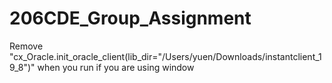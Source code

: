 # 206CDE_Group_Assignment

Remove "cx_Oracle.init_oracle_client(lib_dir="/Users/yuen/Downloads/instantclient_19_8")" when you run if you are using window
